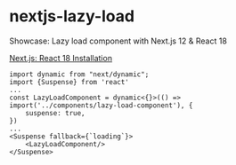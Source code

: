 # nextjs-lazy-load
Showcase: Lazy load component with Next.js 12 & React 18

[Next.js: React 18 Installation](https://nextjs.org/docs/advanced-features/react-18)

```
import dynamic from "next/dynamic";
import {Suspense} from 'react'
...
const LazyLoadComponent = dynamic<{}>(() => import('../components/lazy-load-component'), {
    suspense: true,
})
...
<Suspense fallback={`loading`}>
    <LazyLoadComponent/>
</Suspense>
```

